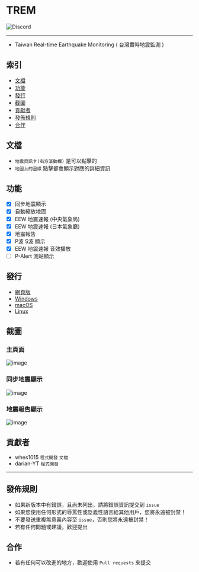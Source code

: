 # TREM
<img alt="Discord" src="https://img.shields.io/discord/926545182407688273">

------

- Taiwan Real-time Earthquake Monitoring ( 台灣實時地震監測 )

## 索引
- [文檔](#文檔)
- [功能](#功能)
- [發行](#發行)
- [截圖](#截圖)
- [貢獻者](#貢獻者)
- [發佈規則](#發佈規則)
- [合作](#合作)

## 文檔
- `地震資訊卡(右方滾動欄)` 是可以點擊的
- `地圖上的圖標` 點擊都會顯示對應的詳細資訊

## 功能
- [x] 同步地震顯示
- [x] 自動縮放地圖
- [x] EEW 地震速報 (中央氣象局)
- [x] EEW 地震速報 (日本氣象廳)
- [x] 地震報告
- [x] P波 S波 顯示
- [x] EEW 地震速報 音效播放
- [ ] P-Alert 測站顯示

## 發行
- [網頁版](http://exptechtw.github.io/TREM/)
- [Windows](https://github.com/ExpTechTW/TREM/releases)
- [macOS](https://github.com/ExpTechTW/TREM/releases)
- [Linux](https://github.com/ExpTechTW/TREM/releases)

## 截圖
### 主頁面
![image](https://user-images.githubusercontent.com/44525760/169459247-a9dca212-9c86-44db-afff-c64fdf31e3cf.png)
### 同步地震顯示
![image](https://user-images.githubusercontent.com/44525760/169459824-26852656-0161-40c8-8d3a-1fa564d4913d.png)
### 地震報告顯示
![image](https://user-images.githubusercontent.com/44525760/169460251-18616186-2a34-4b01-9c69-dac592896d2a.png)

## 貢獻者
- whes1015 `程式開發` `文檔`
- darian-YT `程式開發`

------

## 發佈規則
- 如果新版本中有錯誤，且尚未列出，請將錯誤資訊提交到 ```issue```
- 如果您使用任何形式的辱罵性或貶義性語言給其他用戶，您將永遠被封禁！
- 不要發送重複無意義內容至 ```issue```，否則您將永遠被封禁！
- 若有任何問題或建議，歡迎提出

## 合作
- 若有任何可以改進的地方，歡迎使用 ```Pull requests``` 來提交

